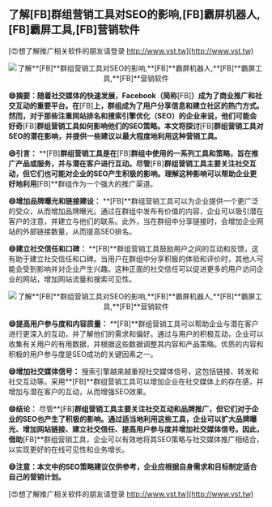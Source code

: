 ## **了解**[FB]**群组营销工具对SEO的影响,**[FB]**霸屏机器人,**[FB]**霸屏工具,**[FB]**营销软件**

[😍想了解推广相关软件的朋友请登录 http://www.vst.tw](http://www.vst.tw)

 <center><img src="https://vst.tw/MP4/tuiguang/png/4.png" alt="了解**[FB]**群组营销工具对SEO的影响,**[FB]**霸屏机器人,**[FB]**霸屏工具,**[FB]**营销软件"></center>

**😄摘要：随着社交媒体的快速发展，Facebook（简称**[FB]**）成为了商业推广和社交互动的重要平台。在**[FB]**上，群组成为了用户分享信息和建立社区的热门方式。然而，对于那些注重网站排名和搜索引擎优化（SEO）的企业来说，他们可能会好奇**[FB]**群组营销工具如何影响他们的SEO策略。本文将探讨**[FB]**群组营销工具对SEO的潜在影响，并提供一些建议以最大程度地利用这种营销工具。**

**😄引言：**
**[FB]**群组营销工具是在**[FB]**群组中使用的一系列工具和策略，旨在推广产品或服务，并与潜在客户进行互动。尽管**[FB]**群组营销工具主要关注社交互动，但它们也可能对企业的SEO产生积极的影响。理解这种影响可以帮助企业更好地利用**[FB]**群组作为一个强大的推广渠道。

**😄增加品牌曝光和链接建设：**
**[FB]**群组营销工具可以为企业提供一个更广泛的受众，从而增加品牌曝光。通过在群组中发布有价值的内容，企业可以吸引潜在客户的注意，并建立与他们的联系。此外，当在群组中分享链接时，会增加企业网站的外部链接数量，从而提高SEO排名。

**😄建立社交信任和口碑：**
**[FB]**群组营销工具鼓励用户之间的互动和反馈，这有助于建立社交信任和口碑。当用户在群组中分享积极的体验和评价时，其他人可能会受到影响并对企业产生兴趣。这种正面的社交信任可以促进更多的用户访问企业的网站，增加网站流量和搜索可见性。

 <center><img src="https://vst.tw/MP4/tuiguang/png/0.png" alt="了解**[FB]**群组营销工具对SEO的影响,**[FB]**霸屏机器人,**[FB]**霸屏工具,**[FB]**营销软件"></center>

**😄提高用户参与度和内容质量：**
**[FB]**群组营销工具可以帮助企业与潜在客户进行更深入的互动，并了解他们的需求和偏好。通过与用户的积极互动，企业可以收集有关用户的有用数据，并根据这些数据调整其内容和产品策略。优质的内容和积极的用户参与度是SEO成功的关键因素之一。

**😄增加社交媒体信号：**
搜索引擎越来越重视社交媒体信号，这包括链接、转发和社交互动等。采用**[FB]**群组营销工具可以增加企业在社交媒体上的存在感，并增加与潜在客户的互动，从而增强SEO效果。

**😄结论：**
尽管**[FB]**群组营销工具主要关注社交互动和品牌推广，但它们对于企业的SEO也产生了积极的影响。通过适当地利用这些工具，企业可以扩大品牌曝光、增加网站链接、建立社交信任、提高用户参与度并增加社交媒体信号。因此，借助**[FB]**群组营销工具，企业可以有效地将其SEO策略与社交媒体推广相结合，以实现更好的在线可见性和业务增长。

**😄注意：本文中的SEO策略建议仅供参考，企业应根据自身需求和目标制定适合自己的营销计划。**

[😍想了解推广相关软件的朋友请登录 http://www.vst.tw](http://www.vst.tw)



